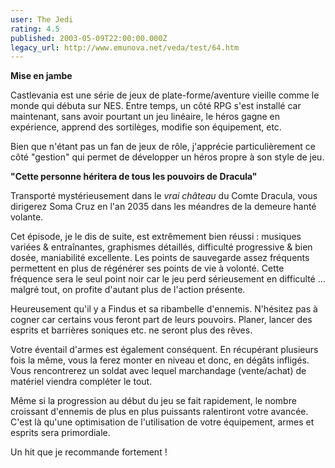 ```yaml
---
user: The Jedi
rating: 4.5
published: 2003-05-09T22:00:00.000Z
legacy_url: http://www.emunova.net/veda/test/64.htm
---
```

**Mise en jambe**  

Castlevania est une série de jeux de plate-forme/aventure vieille comme le monde qui débuta sur NES. Entre temps, un côté RPG s'est installé car maintenant, sans avoir pourtant un jeu linéaire, le héros gagne en expérience, apprend des sortilèges, modifie son équipement, etc.  

Bien que n'étant pas un fan de jeux de rôle, j'apprécie particulièrement ce côté "gestion" qui permet de développer un héros propre à son style de jeu.  

  

  

**"Cette personne héritera de tous les pouvoirs de Dracula"**  

Transporté mystérieusement dans le _vrai château_ du Comte Dracula, vous dirigerez Soma Cruz en l'an 2035 dans les méandres de la demeure hanté volante.  

Cet épisode, je le dis de suite, est extrêmement bien réussi : musiques variées & entraînantes, graphismes détaillés, difficulté progressive & bien dosée, maniabilité excellente. Les points de sauvegarde assez fréquents permettent en plus de régénérer ses points de vie à volonté. Cette fréquence sera le seul point noir car le jeu perd sérieusement en difficulté ... malgré tout, on profite d'autant plus de l'action présente.  

  

Heureusement qu'il y a Findus et sa ribambelle d'ennemis. N'hésitez pas à cogner car certains vous feront part de leurs pouvoirs. Planer, lancer des esprits et barrières soniques etc. ne seront plus des rêves.  

Votre éventail d'armes est également conséquent. En récupérant plusieurs fois la même, vous la ferez monter en niveau et donc, en dégâts infligés. Vous rencontrerez un soldat avec lequel marchandage (vente/achat) de matériel viendra compléter le tout.  

  

Même si la progression au début du jeu se fait rapidement, le nombre croissant d'ennemis de plus en plus puissants ralentiront votre avancée. C'est là qu'une optimisation de l'utilisation de votre équipement, armes et esprits sera primordiale.  

  

Un hit que je recommande fortement !